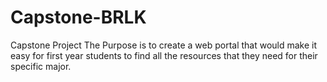 # Capstone-BRLK
Capstone Project
The Purpose is to create a web portal that would make it easy for first year students to find all the resources that they need for their specific major.
